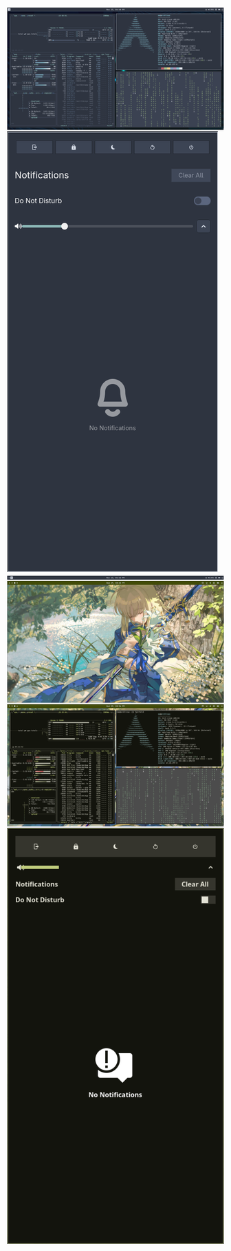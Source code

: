 ![](/images/hyprnord.png)
![](/images/swaync-nordic.png)
![](/images/waybar-nordic.png)
![](images/matugen-desktop.png)
![](/images/matugen-rice.png)
![](/images/matugen-swaync.png)
